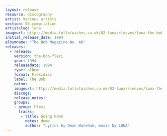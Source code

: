 ```yaml
---
layout: release
resource: discography
artist: Various artists
section: 03-compilation
artistslug: luna
imageurl: https://media.fullofwishes.co.uk/02-luna/sleeves/luna-the-bob-48.jpg
initial_release_date: 1994
albumname: "The Bob Magazine No. 48"
releases:
  - release:
    version: the-bob-flexi
    year: 1994
    releasedate: 1994
    type: album
    format: Flexidisc
    label: The Bob
    catno:
    imageurl: https://media.fullofwishes.co.uk/02-luna/sleeves/luna-the-bob-48.jpg
    discogs:
    release_notes:
    groups:
    - group: Flexi
      tracks:
       - title: Going Home
         notes: demo
         author: "Lyrics by Dean Wareham, music by LUNA"
---
```

